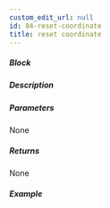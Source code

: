 ```yaml
---
custom_edit_url: null
id: 04-reset-coordinate
title: reset coordinate
---
```


##### Block

<!-- image -->

##### Description

<!-- description -->

##### Parameters

None <!-- image -->

##### Returns

None

##### Example

<!-- image -->
